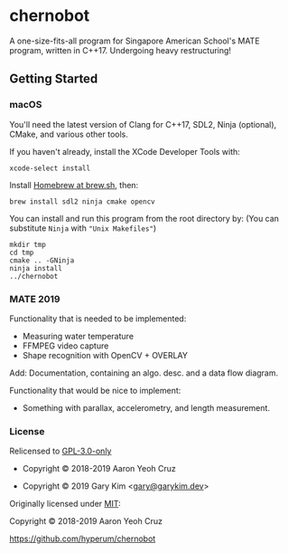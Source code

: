 # chernobot

A one-size-fits-all program for Singapore American School's MATE program, written in C++17. Undergoing heavy restructuring!

## Getting Started

### macOS

You'll need the latest version of Clang for C++17, SDL2, Ninja (optional), CMake, and various other tools.

If you haven't already, install the XCode Developer Tools with:

```
xcode-select install
```

Install [Homebrew at brew.sh](brew.sh), then:

```
brew install sdl2 ninja cmake opencv
```

You can install and run this program from the root directory by: (You can substitute `Ninja` with `"Unix Makefiles"`)

```
mkdir tmp
cd tmp
cmake .. -GNinja
ninja install
../chernobot
```

### MATE 2019

Functionality that is needed to be implemented:
- Measuring water temperature
- FFMPEG video capture
- Shape recognition with OpenCV + OVERLAY

Add: Documentation, containing an algo. desc. and a data flow diagram.

Functionality that would be nice to implement:
- Something with parallax, accelerometry, and length measurement.

### License

Relicensed to [GPL-3.0-only](/LICENSE)

* Copyright © 2018-2019 Aaron Yeoh Cruz

* Copyright © 2019 Gary Kim &lt;<gary@garykim.dev>&gt;

Originally licensed under [MIT](/OLDLICENSE): 

Copyright © 2018-2019 Aaron Yeoh Cruz

<https://github.com/hyperum/chernobot>